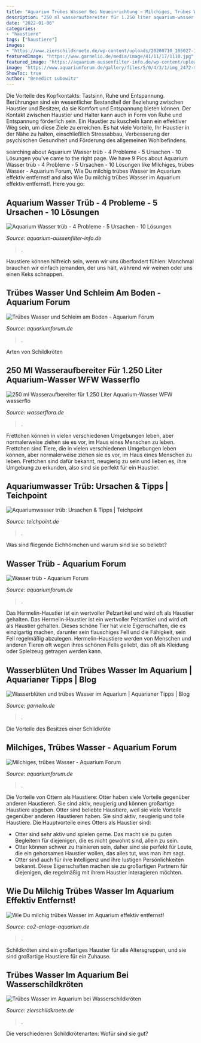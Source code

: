 ```yaml
---
title: "Aquarium Trübes Wasser Bei Neueinrichtung ~ Milchiges, Trübes Wasser"
description: "250 ml wasseraufbereiter für 1.250 liter aquarium-wasser wfw wasserflo"
date: "2022-01-06"
categories:
- "haustiere"
tags: ["haustiere"]
images:
- "https://www.zierschildkroete.de/wp-content/uploads/20200710_105027-1536x1136.jpg?v=1594371061"
featuredImage: "https://www.garnelio.de/media/image/41/11/17/1110.jpg"
featured_image: "https://aquarium-aussenfilter-info.de/wp-content/uploads/2020/01/geophagus200121-300x211.jpg"
image: "https://www.aquariumforum.de/gallery/files/5/0/4/3/1/img_2472-med.jpg"
ShowToc: true
author: "Benedict Lubowitz"
---
```



Die Vorteile des Kopfkontakts: Tastsinn, Ruhe und Entspannung.
Berührungen sind ein wesentlicher Bestandteil der Beziehung zwischen Haustier und Besitzer, da sie Komfort und Entspannung bieten können. Der Kontakt zwischen Haustier und Halter kann auch in Form von Ruhe und Entspannung förderlich sein. Ein Haustier zu kuscheln kann ein effektiver Weg sein, um diese Ziele zu erreichen. Es hat viele Vorteile, Ihr Haustier in der Nähe zu halten, einschließlich Stressabbau, Verbesserung der psychischen Gesundheit und Förderung des allgemeinen Wohlbefindens.

	

		
searching about Aquarium Wasser trüb - 4 Probleme - 5 Ursachen - 10 Lösungen you've came to the right page. We have 9 Pics about Aquarium Wasser trüb - 4 Probleme - 5 Ursachen - 10 Lösungen like Milchiges, trübes Wasser - Aquarium Forum, Wie Du milchig trübes Wasser im Aquarium effektiv entfernst! and also Wie Du milchig trübes Wasser im Aquarium effektiv entfernst!. Here you go:
		
    
## Aquarium Wasser Trüb - 4 Probleme - 5 Ursachen - 10 Lösungen

<img loading=lazy src="https://aquarium-aussenfilter-info.de/wp-content/uploads/2020/01/geophagus200121-300x211.jpg" onerror="this.onerror=null;this.src='https://tse2.mm.bing.net/th?id=OIP.kPYs0c9jMHTAbhgYjcUeYgAAAA&amp;pid=15.1';" alt="Aquarium Wasser trüb - 4 Probleme - 5 Ursachen - 10 Lösungen">

_Source: aquarium-aussenfilter-info.de_

>. 

	

Haustiere können hilfreich sein, wenn wir uns überfordert fühlen: Manchmal brauchen wir einfach jemanden, der uns hält, während wir weinen oder uns einen Keks schnappen.

    
## Trübes Wasser Und Schleim Am Boden - Aquarium Forum

<img loading=lazy src="https://www.aquariumforum.de/gallery/files/5/0/4/3/1/img_2472-med.jpg" onerror="this.onerror=null;this.src='https://tse2.mm.bing.net/th?id=OIP.TmT7cYA2ZrK43Qbi7VKrHwHaFj&amp;pid=15.1';" alt="Trübes Wasser und Schleim am Boden - Aquarium Forum">

_Source: aquariumforum.de_

>. 

	

Arten von Schildkröten

    
## 250 Ml Wasseraufbereiter Für 1.250 Liter Aquarium-Wasser WFW Wasserflo

<img loading=lazy src="https://www.wasserflora.de/shop/bilder/WA250wfw-1_1.jpg" onerror="this.onerror=null;this.src='https://tse2.mm.bing.net/th?id=OIP.WTrtHADgbqGXFjKCZutESgHaJO&amp;pid=15.1';" alt="250 ml Wasseraufbereiter für 1.250 Liter Aquarium-Wasser WFW wasserflo">

_Source: wasserflora.de_

>. 

	

Frettchen können in vielen verschiedenen Umgebungen leben, aber normalerweise ziehen sie es vor, im Haus eines Menschen zu leben.
Frettchen sind Tiere, die in vielen verschiedenen Umgebungen leben können, aber normalerweise ziehen sie es vor, im Haus eines Menschen zu leben. Frettchen sind dafür bekannt, neugierig zu sein und lieben es, ihre Umgebung zu erkunden, also sind sie perfekt für ein Haustier.

    
## Aquariumwasser Trüb: Ursachen &amp; Tipps | Teichpoint

<img loading=lazy src="https://www.media.teichpoint.de/Infoseiten/stark-veralgtes-aquarium.jpg" onerror="this.onerror=null;this.src='https://tse2.mm.bing.net/th?id=OIP.JF89i0nhngBg5D_LXwf2XQHaE8&amp;pid=15.1';" alt="Aquariumwasser trüb: Ursachen &amp; Tipps | Teichpoint">

_Source: teichpoint.de_

>. 

	

Was sind fliegende Eichhörnchen und warum sind sie so beliebt?

    
## Wasser Trüb - Aquarium Forum

<img loading=lazy src="http://www.kerstins-seite.de/aquarien/aquaterrarium/xaxim/bilder/070519_bewaesserung_1.jpg" onerror="this.onerror=null;this.src='https://tse4.mm.bing.net/th?id=OIP.wncoZFbYxolTmqmjEWGA1wHaFj&amp;pid=15.1';" alt="Wasser trüb - Aquarium Forum">

_Source: aquariumforum.de_

>. 

	

Das Hermelin-Haustier ist ein wertvoller Pelzartikel und wird oft als Haustier gehalten.
Das Hermelin-Haustier ist ein wertvoller Pelzartikel und wird oft als Haustier gehalten. Dieses schöne Tier hat viele Eigenschaften, die es einzigartig machen, darunter sein flauschiges Fell und die Fähigkeit, sein Fell regelmäßig abzulegen. Hermelin-Haustiere werden von Menschen und anderen Tieren oft wegen ihres schönen Fells geliebt, das oft als Kleidung oder Spielzeug getragen werden kann.

    
## Wasserblüten Und Trübes Wasser Im Aquarium | Aquarianer Tipps | Blog

<img loading=lazy src="https://www.garnelio.de/media/image/41/11/17/1110.jpg" onerror="this.onerror=null;this.src='https://tse2.mm.bing.net/th?id=OIP.fB_akpwGitH1iXNXSak7dAHaE8&amp;pid=15.1';" alt="Wasserblüten und trübes Wasser im Aquarium | Aquarianer Tipps | Blog">

_Source: garnelio.de_

>. 

	

Die Vorteile des Besitzes einer Schildkröte

    
## Milchiges, Trübes Wasser - Aquarium Forum

<img loading=lazy src="https://www.aquariumforum.de/gallery/files/3/5/6/4/3/2221-med.jpg" onerror="this.onerror=null;this.src='https://tse2.mm.bing.net/th?id=OIP.RpQRtJEcWJPYq0nGfnPGVQHaFj&amp;pid=15.1';" alt="Milchiges, trübes Wasser - Aquarium Forum">

_Source: aquariumforum.de_

>. 

	

Die Vorteile von Ottern als Haustiere: Otter haben viele Vorteile gegenüber anderen Haustieren. Sie sind aktiv, neugierig und können großartige Haustiere abgeben.
Otter sind beliebte Haustiere, weil sie viele Vorteile gegenüber anderen Haustieren haben. Sie sind aktiv, neugierig und tolle Haustiere. Die Hauptvorteile eines Otters als Haustier sind:
- Otter sind sehr aktiv und spielen gerne. Das macht sie zu guten Begleitern für diejenigen, die es nicht gewohnt sind, allein zu sein.
- Otter können schwer zu trainieren sein, daher sind sie perfekt für Leute, die ein gehorsames Haustier wollen, das alles tut, was man ihm sagt.
- Otter sind auch für ihre Intelligenz und ihre lustigen Persönlichkeiten bekannt. Diese Eigenschaften machen sie zu großartigen Partnern für diejenigen, die regelmäßig mit ihrem Haustier interagieren möchten.

    
## Wie Du Milchig Trübes Wasser Im Aquarium Effektiv Entfernst!

<img loading=lazy src="https://co2-anlage-aquarium.de/wp-content/uploads/2020/12/Milchig-weisse-Wassertruebung-im-Aquarium-durch-eine-Bakterienbluete.jpg" onerror="this.onerror=null;this.src='https://tse4.mm.bing.net/th?id=OIP.KJN_jpk-3j6k-2Gu1HD-2QHaFL&amp;pid=15.1';" alt="Wie Du milchig trübes Wasser im Aquarium effektiv entfernst!">

_Source: co2-anlage-aquarium.de_

>. 

	

Schildkröten sind ein großartiges Haustier für alle Altersgruppen, und sie sind großartige Haustiere für ein Zuhause.

    
## Trübes Wasser Im Aquarium Bei Wasserschildkröten

<img loading=lazy src="https://www.zierschildkroete.de/wp-content/uploads/20200710_105027-1536x1136.jpg?v=1594371061" onerror="this.onerror=null;this.src='https://tse3.mm.bing.net/th?id=OIP.GB5vz4jrHXpqkuiecNtkVgHaFe&amp;pid=15.1';" alt="Trübes Wasser im Aquarium bei Wasserschildkröten">

_Source: zierschildkroete.de_

>. 

	

Die verschiedenen Schildkrötenarten: Wofür sind sie gut?

